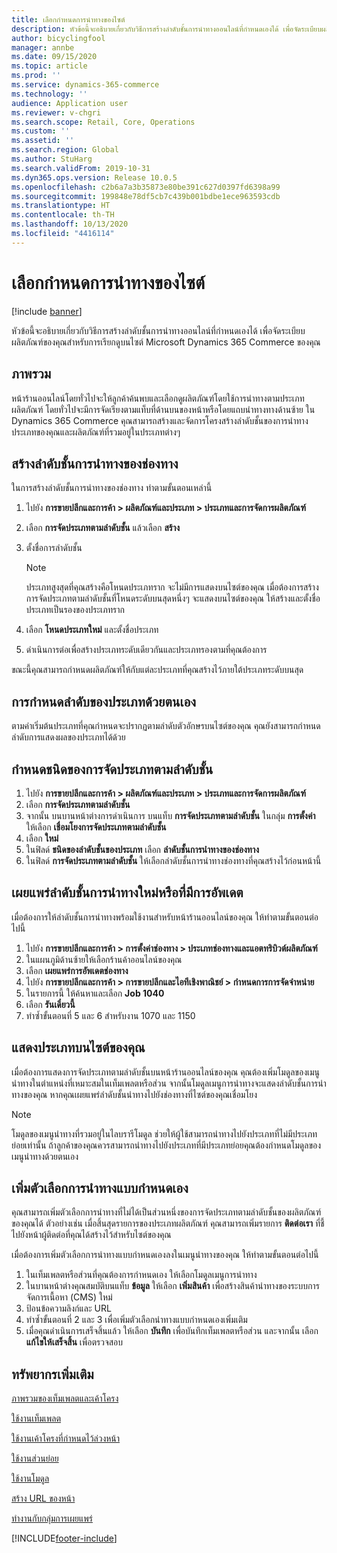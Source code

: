 ```yaml
---
title: เลือกกำหนดการนำทางของไซต์
description: หัวข้อนี้จะอธิบายเกี่ยวกับวิธีการสร้างลำดับชั้นการนำทางออนไลน์ที่กำหนดเองได้ เพื่อจัดระเบียบผลิตภัณฑ์ของคุณสำหรับการเรียกดูบนไซต์ Microsoft Dynamics 365 Commerce ของคุณ
author: bicyclingfool
manager: annbe
ms.date: 09/15/2020
ms.topic: article
ms.prod: ''
ms.service: dynamics-365-commerce
ms.technology: ''
audience: Application user
ms.reviewer: v-chgri
ms.search.scope: Retail, Core, Operations
ms.custom: ''
ms.assetid: ''
ms.search.region: Global
ms.author: StuHarg
ms.search.validFrom: 2019-10-31
ms.dyn365.ops.version: Release 10.0.5
ms.openlocfilehash: c2b6a7a3b35873e80be391c627d0397fd6398a99
ms.sourcegitcommit: 199848e78df5cb7c439b001bdbe1ece963593cdb
ms.translationtype: HT
ms.contentlocale: th-TH
ms.lasthandoff: 10/13/2020
ms.locfileid: "4416114"
---
```

# <a name="customize-site-navigation"></a>เลือกกำหนดการนำทางของไซต์


[!include [banner](includes/banner.md)]

หัวข้อนี้จะอธิบายเกี่ยวกับวิธีการสร้างลำดับชั้นการนำทางออนไลน์ที่กำหนดเองได้ เพื่อจัดระเบียบผลิตภัณฑ์ของคุณสำหรับการเรียกดูบนไซต์ Microsoft Dynamics 365 Commerce ของคุณ

## <a name="overview"></a>ภาพรวม

หน้าร้านออนไลน์โดยทั่วไปจะให้ลูกค้าค้นพบและเลือกดูผลิตภัณฑ์โดยใช้การนำทางตามประเภทผลิตภัณฑ์ โดยทั่วไปจะมีการจัดเรียงตามแท็บที่ด้านบนของหน้าหรือโดยแถบนำทางทางด้านซ้าย ใน Dynamics 365 Commerce คุณสามารถสร้างและจัดการโครงสร้างลำดับชั้นของการนำทางประเภทของคุณและผลิตภัณฑ์ที่รวมอยู่ในประเภทต่างๆ

## <a name="create-a-channel-navigation-hierarchy"></a>สร้างลำดับชั้นการนำทางของช่องทาง

ในการสร้างลำดับชั้นการนำทางของช่องทาง ทำตามขั้นตอนเหล่านี้

1. ไปยัง **การขายปลีกและการค้า \> ผลิตภัณฑ์และประเภท \> ประเภทและการจัดการผลิตภัณฑ์**
1. เลือก **การจัดประเภทตามลำดับชั้น** แล้วเลือก **สร้าง**
1. ตั้งชื่อการลำดับชั้น

    > [!NOTE]
    > ประเภทสูงสุดที่คุณสร้างคือโหนดประเภทราก จะไม่มีการแสดงบนไซต์ของคุณ เมื่อต้องการสร้างการจัดประเภทตามลำดับชั้นที่โหนดระดับบนสุดหนึ่งๆ จะแสดงบนไซต์ของคุณ ให้สร้างและตั้งชื่อประเภทเป็นรองของประเภทราก

1. เลือก **โหนดประเภทใหม่** และตั้งชื่อประเภท
1. ดำเนินการต่อเพื่อสร้างประเภทระดับเดียวกันและประเภทรองตามที่คุณต้องการ

ขณะนี้คุณสามารถกำหนดผลิตภัณฑ์ให้กับแต่ละประเภทที่คุณสร้างไว้ภายใต้ประเภทระดับบนสุด

## <a name="customize-the-order-of-categories"></a>การกำหนดลำดับของประเภทด้วยตนเอง

ตามค่าเริ่มต้นประเภทที่คุณกำหนดจะปรากฏตามลำดับตัวอักษรบนไซต์ของคุณ คุณยังสามารถกำหนดลำดับการแสดงผลของประเภทได้ด้วย

## <a name="assign-a-category-hierarchy-type"></a>กำหนดชนิดของการจัดประเภทตามลำดับชั้น

1. ไปยัง **การขายปลีกและการค้า \> ผลิตภัณฑ์และประเภท \> ประเภทและการจัดการผลิตภัณฑ์**
1. เลือก **การจัดประเภทตามลำดับชั้น**
1. จากนั้น บนบานหน้าต่างการดำเนินการ บนแท็บ **การจัดประเภทตามลำดับชั้น** ในกลุ่ม **การตั้งค่า** ให้เลือก **เชื่อมโยงการจัดประเภทตามลำดับชั้น**
1. เลือก **ใหม่**
1. ในฟิลด์ **ชนิดของลำดับชั้นของประเภท** เลือก **ลำดับชั้นการนำทางของช่องทาง**
1. ในฟิลด์ **การจัดประเภทตามลำดับชั้น** ให้เลือกลำดับชั้นการนำทางช่องทางที่คุณสร้างไว้ก่อนหน้านี้

## <a name="publish-new-or-updated-navigation-hierarchies"></a>เผยแพร่ลำดับชั้นการนำทางใหม่หรือที่มีการอัพเดต

เมื่อต้องการให้ลำดับชั้นการนำทางพร้อมใช้งานสำหรับหน้าร้านออนไลน์ของคุณ ให้ทำตามขั้นตอนต่อไปนี้

1. ไปยัง **การขายปลีกและการค้า \> การตั้งค่าช่องทาง \> ประเภทช่องทางและแอตทริบิวต์ผลิตภัณฑ์**
1. ในแผนภูมิด้านซ้ายให้เลือกร้านค้าออนไลน์ของคุณ
1. เลือก **เผยแพร่การอัพเดตช่องทาง**
1. ไปยัง **การขายปลีกและการค้า \> การขายปลีกและไอทีเชิงพาณิชย์ \> กำหนดการการจัดจำหน่าย**
1. ในรายการนี้ ให้ค้นหาและเลือก **Job 1040**
1. เลือก **รันเดี๋ยวนี้**
1. ทำซ้ำขั้นตอนที่ 5 และ 6 สำหรับงาน 1070 และ 1150

## <a name="show-categories-on-your-site"></a>แสดงประเภทบนไซต์ของคุณ

เมื่อต้องการแสดงการจัดประเภทตามลำดับชั้นบนหน้าร้านออนไลน์ของคุณ คุณต้องเพิ่มโมดูลของเมนูนำทางในตำแหน่งที่เหมาะสมในเท็มเพลตหรือส่วน จากนั้นโมดูลเมนูการนำทางจะแสดงลำดับชั้นการนำทางของคุณ หากคุณเผยแพร่ลำดับชั้นนำทางไปยังช่องทางที่ไซต์ของคุณเชื่อมโยง

> [!NOTE]
> โมดูลของเมนูนำทางที่รวมอยู่ในไลบรารีโมดูล ช่วยให้ผู้ใช้สามารถนำทางไปยังประเภทที่ไม่มีประเภทย่อยเท่านั้น ถ้าลูกค้าของคุณควรสามารถนำทางไปยังประเภทที่มีประเภทย่อยคุณต้องกำหนดโมดูลของเมนูนำทางด้วยตนเอง

## <a name="add-custom-navigation-options"></a>เพิ่มตัวเลือกการนำทางแบบกำหนดเอง

คุณสามารถเพิ่มตัวเลือกการนำทางที่ไม่ได้เป็นส่วนหนึ่งของการจัดประเภทตามลำดับชั้นของผลิตภัณฑ์ของคุณได้ ตัวอย่างเช่น เมื่อสิ้นสุดรายการของประเภทผลิตภัณฑ์ คุณสามารถเพิ่มรายการ **ติดต่อเรา** ที่ชี้ไปยังหน้าผู้ติดต่อที่คุณได้สร้างไว้สำหรับไซต์ของคุณ

เมื่อต้องการเพิ่มตัวเลือกการนำทางแบบกำหนดเองลงในเมนูนำทางของคุณ ให้ทำตามขั้นตอนต่อไปนี้

1. ในเท็มเพลตหรือส่วนที่คุณต้องการกำหนดเอง ให้เลือกโมดูลเมนูการนำทาง
1. ในบานหน้าต่างคุณสมบัติบนแท็บ **ข้อมูล** ให้เลือก **เพิ่มสินค้า** เพื่อสร้างสินค้านำทางของระบบการจัดการเนื้อหา (CMS) ใหม่
1. ป้อนข้อความลิงก์และ URL
1. ทำซ้ำขั้นตอนที่ 2 และ 3 เพื่อเพิ่มตัวเลือกนำทางแบบกำหนดเองเพิ่มเติม
1. เมื่อคุณดำเนินการเสร็จสิ้นแล้ว ให้เลือก **บันทึก** เพื่อบันทึกเท็มเพลตหรือส่วน และจากนั้น เลือก **แก้ไขให้เสร็จสิ้น** เพื่อตรวจสอบ

## <a name="additional-resources"></a>ทรัพยากรเพิ่มเติม

[ภาพรวมของเท็มเพลตและเค้าโครง](templates-layouts-overview.md)

[ใช้งานเท็มเพลต](work-with-templates.md)

[ใช้งานเค้าโครงที่กำหนดไว้ล่วงหน้า](work-with-layouts.md)

[ใช้งานส่วนย่อย](work-with-fragments.md)

[ใช้งานโมดูล](work-with-modules.md)

[สร้าง URL ของหน้า](create-page-url.md)

[ทำงานกับกลุ่มการเผยแพร่](publish-groups.md)


[!INCLUDE[footer-include](../includes/footer-banner.md)]